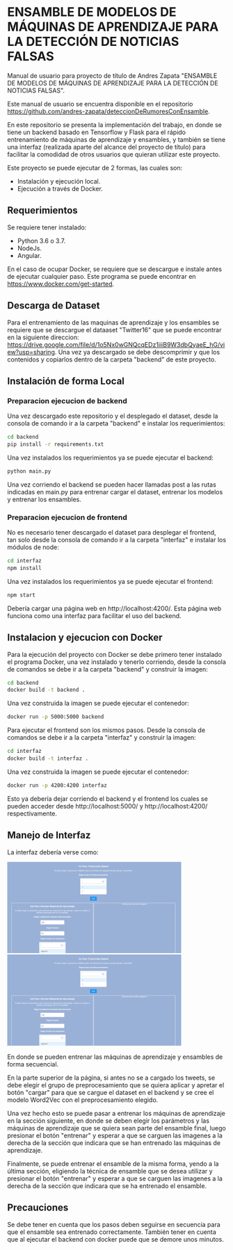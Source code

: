 # ENSAMBLE DE MODELOS DE MÁQUINAS DE APRENDIZAJE PARA LA DETECCIÓN DE NOTICIAS FALSAS

Manual de usuario para proyecto de título de Andres Zapata "ENSAMBLE DE MODELOS DE MÁQUINAS DE APRENDIZAJE PARA LA DETECCIÓN DE NOTICIAS FALSAS".

Este manual de usuario se encuentra disponible en el repositorio https://github.com/andres-zapata/deteccionDeRumoresConEnsamble.

En este repositorio se presenta la implementación del trabajo, en donde se tiene un backend basado en Tensorflow y Flask para el rápido entrenamiento de máquinas de aprendizaje y ensambles, y también se tiene una interfaz (realizada aparte del alcance del proyecto de título) para facilitar la comodidad de otros usuarios que quieran utilizar este proyecto.

Este proyecto se puede ejecutar de 2 formas, las cuales son:
- Instalación y ejecución local.
- Ejecución a través de Docker.

## Requerimientos
Se requiere tener instalado:
- Python 3.6 o 3.7.
- NodeJs.
- Angular.

En el caso de ocupar Docker, se requiere que se descargue e instale antes de ejecutar cualquier paso. Este programa se puede encontrar en https://www.docker.com/get-started.

## Descarga de Dataset

Para el entrenamiento de las maquinas de aprendizaje y los ensambles se requiere que se descargue el dataaset "Twitter16" que se puede encontrar en la siguiente direccion: https://drive.google.com/file/d/1o5Nx0wGNQcqEDz1jiiB9W3dbQyaeE_hG/view?usp=sharing. Una vez ya descargado se debe descomprimir y que los contenidos y copiarlos dentro de la carpeta "backend" de este proyecto.
## Instalación de forma Local

### Preparacion ejecucion de backend
Una vez descargado este repositorio y el desplegado el dataset, desde la consola de comando ir a la carpeta "backend" e instalar los requerimientos:
```bash
cd backend
pip install -r requirements.txt
```

Una vez instalados los requerimientos ya se puede ejecutar el backend:
```bash
python main.py
```
Una vez corriendo el backend se pueden hacer llamadas post a las rutas indicadas en main.py para entrenar cargar el dataset, entrenar los modelos y entrenar los ensambles.

### Preparacion ejecucion de frontend
No es necesario tener descargado el dataset para desplegar el frontend, tan solo desde la consola de comando ir a la carpeta "interfaz" e instalar los módulos de node:
```bash
cd interfaz
npm install
```
Una vez instalados los requerimientos ya se puede ejecutar el frontend:
```bash
npm start
```

Debería cargar una página web en http://localhost:4200/. Esta página web funciona como una interfaz para facilitar el uso del backend.


## Instalacion y ejecucion con Docker

Para la ejecución del proyecto con Docker se debe primero tener instalado el programa Docker, una vez instalado y tenerlo corriendo, desde la consola de comandos se debe ir a la carpeta "backend" y construir la imagen:
```bash
cd backend
docker build -t backend .
```
Una vez construida la imagen se puede ejecutar el contenedor:
```bash
docker run -p 5000:5000 backend
```

Para ejecutar el frontend son los mismos pasos. Desde la consola de comandos se debe ir a la carpeta "interfaz" y construir la imagen:
```bash
cd interfaz
docker build -t interfaz .
```
Una vez construida la imagen se puede ejecutar el contenedor:
```bash
docker run -p 4200:4200 interfaz
```
Esto ya debería dejar corriendo el backend y el frontend los cuales se pueden acceder desde http://localhost:5000/ y http://localhost:4200/ respectivamente.

## Manejo de Interfaz

La interfaz debería verse como:

<img src='imgs/imagen1.png' width="400px"/>
<img src='imgs/imagen1.png' width="400px"/>

En donde se pueden entrenar las máquinas de aprendizaje y ensambles de forma secuencial.

En la parte superior de la página, si antes no se a cargado los tweets, se debe elegir el grupo de preprocesamiento que se quiera aplicar y apretar el botón "cargar" para que se cargue el dataset en el backend y se cree el modelo Word2Vec con el preprocesamiento elegido.

Una vez hecho esto se puede pasar a entrenar los máquinas de aprendizaje en la sección siguiente, en donde se deben elegir los parámetros y las máquinas de aprendizaje que se quiera sean parte del ensamble final, luego presionar el botón "entrenar" y esperar a que se carguen las imagenes a la derecha de la sección que indicara que se han entrenado las máquinas de aprendizaje.

Finalmente, se puede entrenar el ensamble de la misma forma, yendo a la última sección, eligiendo la técnica de ensamble que se desea utilizar y presionar el botón "entrenar" y esperar a que se carguen las imagenes a la derecha de la sección que indicara que se ha entrenado el ensamble.

## Precauciones

Se debe tener en cuenta que los pasos deben seguirse en secuencia para que el ensamble sea entrenado correctamente. También tener en cuenta que al ejecutar el backend con docker puede que se demore unos minutos.
